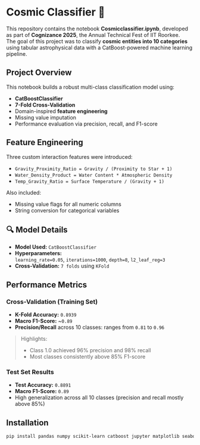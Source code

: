 # Cosmic Classifier 🚀

This repository contains the notebook **Cosmicclassifier.ipynb**, developed as part of **Cognizance 2025**, the Annual Technical Fest of IIT Roorkee.  
The goal of this project was to classify **cosmic entities into 10 categories** using tabular astrophysical data with a CatBoost-powered machine learning pipeline.

##  Project Overview

This notebook builds a robust multi-class classification model using:
- **CatBoostClassifier**
- **7-Fold Cross-Validation**
-  Domain-inspired **feature engineering**
-  Missing value imputation
-  Performance evaluation via precision, recall, and F1-score

##  Feature Engineering

Three custom interaction features were introduced:
- `Gravity_Proximity_Ratio = Gravity / (Proximity to Star + 1)`
- `Water_Density_Product = Water Content * Atmospheric Density`
- `Temp_Gravity_Ratio = Surface Temperature / (Gravity + 1)`

Also included:
- Missing value flags for all numeric columns
- String conversion for categorical variables

## 🔍 Model Details

- **Model Used:** `CatBoostClassifier`
- **Hyperparameters:**  
  `learning_rate=0.05`, `iterations=1000`, `depth=8`, `l2_leaf_reg=3`
- **Cross-Validation:** `7 folds` using `KFold`

##  Performance Metrics

###  Cross-Validation (Training Set)
- **K-Fold Accuracy:** `0.8939`
- **Macro F1-Score:** ~`0.89`
- **Precision/Recall** across 10 classes: ranges from `0.81` to `0.96`

>  Highlights:  
> - Class 1.0 achieved 96% precision and 98% recall  
> - Most classes consistently above 85% F1-score

###  Test Set Results
- **Test Accuracy:** `0.8891`
- **Macro F1-Score:** `0.89`
- High generalization across all 10 classes (precision and recall mostly above 85%)

##  Installation

```bash
pip install pandas numpy scikit-learn catboost jupyter matplotlib seaborn
